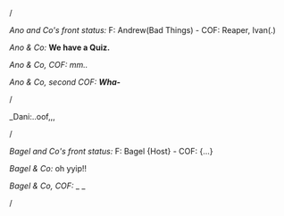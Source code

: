 /

*Ano and Co's front status:* F: Andrew(Bad Things)  - COF: Reaper, Ivan(.) 

_Ano & Co:_ **We have a Quiz.**

_Ano & Co, COF:_ _mm.._

_Ano & Co, second COF:_ _**Wha-**_

/

_Dani:..oof,,,

/

*Bagel and Co's front status:* F: Bagel {Host} - COF: {...}

_Bagel & Co:_ oh yyip!!

_Bagel & Co, COF:_ _ _

/
